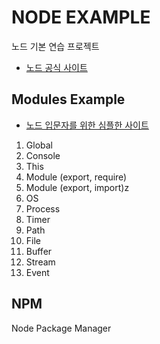 # NODE EXAMPLE

노드 기본 연습 프로젝트

- [노드 공식 사이트](https://nodejs.org/en/docs/)

## Modules Example

- [노드 입문자를 위한 심플한 사이트](https://nodejs.dev/learn)

1. Global
2. Console
3. This
4. Module (export, require)
5. Module (export, import)z
6. OS
7. Process
8. Timer
9. Path
10. File
11. Buffer
12. Stream
13. Event

## NPM

Node Package Manager
